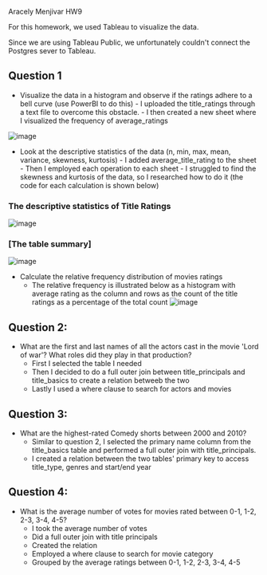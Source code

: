 Aracely Menjivar
HW9

For this homework, we used Tableau to visualize the data.

Since we are using Tableau Public, we unfortunately couldn't connect the Postgres sever to Tableau. 

## Question 1
 -   Visualize the data in a histogram and observe if the ratings adhere to a bell curve (use PowerBI to do this)
			 - I uploaded the title_ratings through a text file to overcome this 		   obstacle. 
			 - I then created a new sheet where I visualized the frequency of average_ratings

![image](https://user-images.githubusercontent.com/53866673/204936601-0ad2d585-779f-43d3-a67b-09b32bfe92a9.png)

-   Look at the descriptive statistics of the data (n, min, max, mean, variance, skewness, kurtosis)
			-	I added average_title_rating to the sheet 
			-	Then I employed each operation to each sheet
			-	I struggled to find the skewness and kurtosis of the data, so I researched how to do it (the code for each calculation is shown below)
			

### The descriptive statistics of Title Ratings
![image](https://user-images.githubusercontent.com/53866673/204946260-5a215943-7759-46d9-8398-fb79bf897ec7.png)

### [The table summary]
![image](https://user-images.githubusercontent.com/53866673/204946586-ff4a7465-3427-47aa-ab57-8abab28c00f8.png)

 -   Calculate the relative frequency distribution of movies ratings
		- The relative frequency is illustrated below as a histogram with average rating as the column and rows as the count of the title ratings as a percentage of the total count 
![image](https://user-images.githubusercontent.com/53866673/204950824-78ce665a-d9b1-4719-808a-9a98b21cd96e.png)

## Question 2:

 -  What are the first and last names of all the actors cast in the movie 'Lord of war'? What roles did they play in that production?
	- First I selected the table I needed 
	- Then I decided to do a full outer join between title_principals and title_basics to create a relation betweeb the two
	- Lastly I used a where clause to search for actors and movies
## Question 3:
 - What are the highest-rated Comedy shorts between 2000 and 2010?
	- Similar to question 2, I selected the primary name column from the  title_basics table and performed a full outer join with title_principals.
	- I created a relation between the two tables' primary key to access title_type, genres and start/end year
	
## Question 4:
  
 - What is the average number of votes for movies rated between 0-1, 1-2, 2-3, 3-4, 4-5?
	- I took the average number of votes
	- Did a full outer join with title principals
	- Created the relation 
	- Employed a where clause to search for movie category
	- Grouped by the average ratings between 0-1, 1-2, 2-3, 3-4, 4-5

